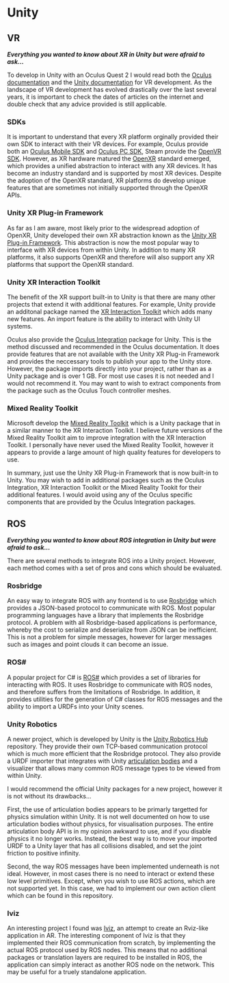 # Unity

## VR

**_Everything you wanted to know about XR in Unity but were afraid to ask..._**

To develop in Unity with an Oculus Quest 2 I would read both the [Oculus documentation](https://developer.oculus.com/documentation/unity/) and the [Unity documentation](https://docs.unity3d.com/Manual/VROverview.html) for VR development. As the landscape of VR development has evolved drastically over the last several years, it is important to check the dates of articles on the internet and double check that any advice provided is still applicable.

### SDKs

It is important to understand that every XR platform orginally provided their own SDK to interact with their VR devices. For example, Oculus provide both an [Oculus Mobile SDK](https://developer.oculus.com/documentation/native/android/mobile-intro/) and [Oculus PC SDK](https://developer.oculus.com/documentation/native/pc/pcsdk-intro/), Steam provide the [OpenVR SDK](https://github.com/ValveSoftware/openvr). However, as XR hardware matured the [OpenXR](https://www.khronos.org/openxr/) standard emerged, which provides a unified abstraction to interact with any XR devices. It has become an industry standard and is supported by most XR devices. Despite the adoption of the OpenXR standard, XR platforms do develop unique features that are sometimes not initially supported through the OpenXR APIs.

### Unity XR Plug-in Framework

As far as I am aware, most likely prior to the widespread adoption of OpenXR, Unity developed their own XR abstraction known as the [Unity XR Plug-in Framework](https://docs.unity3d.com/Manual/XRPluginArchitecture.html). This abstraction is now the most popular way to interface with XR devices from within Unity. In addition to many XR platforms, it also supports OpenXR and therefore will also support any XR platforms that support the OpenXR standard.

### Unity XR Interaction Toolkit

The benefit of the XR support built-in to Unity is that there are many other projects that extend it with additional features. For example, Unity provide an additonal package named the [XR Interaction Toolkit](https://docs.unity3d.com/Packages/com.unity.xr.interaction.toolkit@2.0/manual/index.html) which adds many new features. An import feature is the ability to interact with Unity UI systems.

Oculus also provide the [Oculus Integration](https://developer.oculus.com/documentation/unity/unity-import/) package for Unity. This is the method discussed and recommended in the Oculus documentation. It does provide features that are not available with the Unity XR Plug-in Framework and provides the neccessary tools to publish your app to the Unity store. However, the package imports directly into your project, rather than as a Unity package and is over 1 GB. For most use cases it is not needed and I would not recommend it. You may want to wish to extract components from the package such as the Oculus Touch controller meshes.

### Mixed Reality Toolkit

Microsoft develop the [Mixed Reality Toolkit](https://docs.microsoft.com/en-us/windows/mixed-reality/mrtk-unity/?view=mrtkunity-2021-05) which is a Unity package that in a similar manner to the XR Interaction Toolkit. I believe future versions of the Mixed Reality Toolkit aim to improve integration with the XR Interaction Toolkit. I personally have never used the Mixed Reality Toolkit, however it appears to provide a large amount of high quality features for developers to use.

In summary, just use the Unity XR Plug-in Framework that is now built-in to Unity. You may wish to add in additional packages such as the Oculus Integration, XR Interaction Toolkit or the Mixed Reality Tookit for their additional features. I would avoid using any of the Oculus specific components that are provided by the Oculus Integration packages.

## ROS

**_Everything you wanted to know about ROS integration in Unity but were afraid to ask..._**

There are several methods to integrate ROS into a Unity project. However, each method comes with a set of pros and cons which should be evaluated.

### Rosbridge

An easy way to integrate ROS with any frontend is to use [Rosbridge](http://wiki.ros.org/rosbridge_suite) which provides a JSON-based protocol to communicate with ROS. Most popular programming languages have a library that implements the Rosbridge protocol. A problem with all Rosbridge-based applications is performance, whereby the cost to serialize and deserialize from JSON can be inefficient. This is not a problem for simple messages, however for larger messages such as images and point clouds it can become an issue.

### ROS#

A popular project for C# is [ROS#](https://github.com/siemens/ros-sharp) which provides a set of libraries for interacting with ROS. It uses Rosbridge to communicate with ROS nodes, and therefore suffers from the limitations of Rosbridge. In addition, it provides utilities for the generation of C# classes for ROS messages and the ability to import a URDFs into your Unity scenes.

### Unity Robotics

A newer project, which is developed by Unity is the [Unity Robotics Hub](https://github.com/Unity-Technologies/Unity-Robotics-Hub) repository. They provide their own TCP-based communication protocol which is much more efficient that the Rosbridge protocol. They also provide a URDF importer that integrates with Unity [articulation bodies](https://docs.unity3d.com/Manual/class-ArticulationBody.html) and a visualizer that allows many common ROS message types to be viewed from within Unity.

I would recommend the official Unity packages for a new project, however it is not without its drawbacks...

First, the use of articulation bodies appears to be primarly targetted for physics simulation within Unity. It is not well documented on how to use articulation bodies without physics, for visualisation purposes. The entire articulation body API is in my opinion awkward to use, and if you disable physics it no longer works. Instead, the best way is to move your imported URDF to a Unity layer that has all collisions disabled, and set the joint friction to positive infinity.

Second, the way ROS messages have been implemented underneath is not ideal. However, in most cases there is no need to interact or extend these low level primitives. Except, when you wish to use ROS actions, which are not supported yet. In this case, we had to implement our own action client which can be found in this repository.

### Iviz

An interesting project I found was [Iviz](https://github.com/KIT-ISAS/iviz), an attempt to create an Rviz-like application in AR. The interesting component of Iviz is that they implemented their ROS communication from scratch, by implementing the actual ROS protocol used by ROS nodes. This means that no additional packages or translation layers are required to be installed in ROS, the application can simply interact as another ROS node on the network. This may be useful for a truely standalone application.
